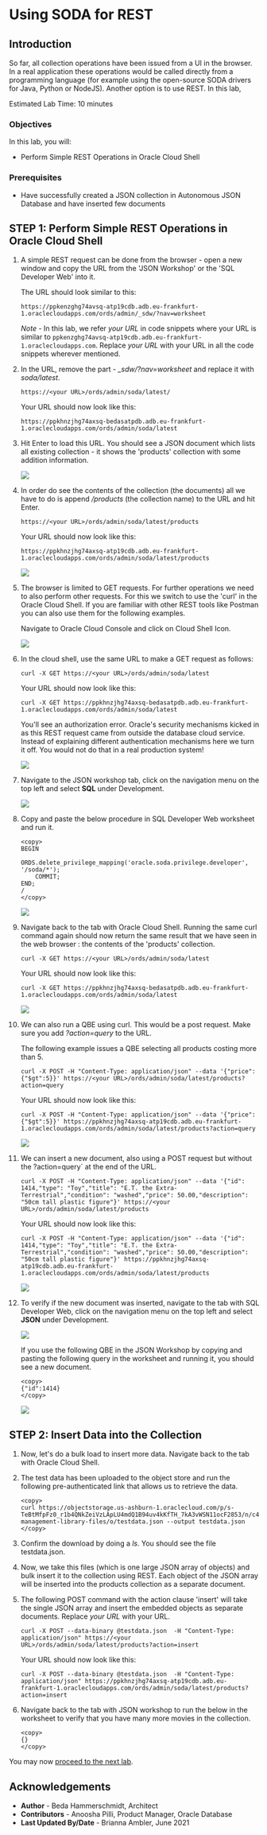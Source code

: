 # Using SODA for REST

## Introduction

So far, all collection operations have been issued from a UI in the browser. In a real application these operations would be called directly from a programming language (for example using the open-source SODA drivers for Java, Python or NodeJS). Another option is to use REST. In this lab,

Estimated Lab Time: 10 minutes

### Objectives

In this lab, you will:

* Perform Simple REST Operations in Oracle Cloud Shell

### Prerequisites

* Have successfully created a JSON collection in Autonomous JSON Database and have inserted few documents

## **STEP 1:** Perform Simple REST Operations in Oracle Cloud Shell

1. A simple REST request can be done from the browser - open a new window and copy the URL from the 'JSON Workshop' or the 'SQL Developer Web' into it.

	The URL should look similar to this:

	```
	https://ppkenzghg74avsq-atp19cdb.adb.eu-frankfurt-1.oraclecloudapps.com/ords/admin/_sdw/?nav=worksheet
	```

	*Note* - In this lab, we refer *your URL* in code snippets where your URL is similar to `ppkenzghg74avsq-atp19cdb.adb.eu-frankfurt-1.oraclecloudapps.com`. Replace *your URL* with your URL in all the code snippets wherever mentioned.

2. In the URL, remove the part - *_sdw/?nav=worksheet* and replace it with *soda/latest*.

	```
	https://<your URL>/ords/admin/soda/latest/
	```

	Your URL should now look like this:

	```
	https://ppkhnzjhg74axsq-bedasatpdb.adb.eu-frankfurt-1.oraclecloudapps.com/ords/admin/soda/latest
	```

3. Hit Enter to load this URL. You should see a JSON document which lists all existing collection - it shows the 'products' collection with some addition information.

	![](./images/additional-info.png)

4. In order do see the contents of the collection (the documents) all we have to do is append */products* (the collection name) to the URL and hit Enter.

	```
	https://<your URL>/ords/admin/soda/latest/products
	```

	Your URL should now look like this:

	```
	https://ppkhnzjhg74axsq-atp19cdb.adb.eu-frankfurt-1.oraclecloudapps.com/ords/admin/soda/latest/products
	```
	![](./images/documents-1.png)

5. The browser is limited to GET requests. For further operations we need to also perform other requests. For this we switch to use the 'curl' in the Oracle Cloud Shell. If you are familiar with other REST tools like Postman you can also use them for the following examples.

	Navigate to Oracle Cloud Console and click on Cloud Shell Icon.

	![](./images/ocshell.png)

6.	In the cloud shell, use the same URL to make a GET request as follows:

	```
	curl -X GET https://<your URL>/ords/admin/soda/latest
	```

	Your URL should now look like this:

	```
	curl -X GET https://ppkhnzjhg74axsq-bedasatpdb.adb.eu-frankfurt-1.oraclecloudapps.com/ords/admin/soda/latest
	```

	You'll see an authorization error. Oracle's security mechanisms kicked in as this REST request came from outside the database cloud service. Instead of explaining different authentication mechanisms here we turn it off. You would not do that in a real production system!

	![](./images/error.png)

7. Navigate to the JSON workshop tab, click on the navigation menu on the top left and select **SQL** under Development.
	
	![](./images/nav-sql.png)

8. Copy and paste the below procedure in SQL Developer Web worksheet and run it.

	```
	<copy>
	BEGIN
		ORDS.delete_privilege_mapping('oracle.soda.privilege.developer', '/soda/*');
		COMMIT;
	END;
	/
	</copy>
	```

	![](./images/remove-error.png)

8. Navigate back to the tab with Oracle Cloud Shell. Running the same curl command again should now return the same result that we have seen in the web browser : the contents of the 'products' collection.

	```
	curl -X GET https://<your URL>/ords/admin/soda/latest
	```

	Your URL should now look like this:

	```
	curl -X GET https://ppkhnzjhg74axsq-bedasatpdb.adb.eu-frankfurt-1.oraclecloudapps.com/ords/admin/soda/latest
	```
	![](./images/success.png)
	
9. We can also run a QBE using curl. This would be a post request. Make sure you add *?action=query* to the URL.

	The following example issues a QBE selecting all products costing more than 5.

	```
	curl -X POST -H "Content-Type: application/json" --data '{"price":{"$gt":5}}' https://<your URL>/ords/admin/soda/latest/products?action=query
	```

	Your URL should now look like this:

	```
	curl -X POST -H "Content-Type: application/json" --data '{"price":{"$gt":5}}' https://ppkhnzjhg74axsq-atp19cdb.adb.eu-frankfurt-1.oraclecloudapps.com/ords/admin/soda/latest/products?action=query
	```

	![](./images/more5.png)

10. We can insert a new document, also using a POST request but without the ?action=query` at the end of the URL.

	```
	curl -X POST -H "Content-Type: application/json" --data '{"id": 1414,"type": "Toy","title": "E.T. the Extra-Terrestrial","condition": "washed","price": 50.00,"description": "50cm tall plastic figure"}' https://<your URL>/ords/admin/soda/latest/products
	```

	Your URL should now look like this:

	```
	curl -X POST -H "Content-Type: application/json" --data '{"id": 1414,"type": "Toy","title": "E.T. the Extra-Terrestrial","condition": "washed","price": 50.00,"description": "50cm tall plastic figure"}' https://ppkhnzjhg74axsq-atp19cdb.adb.eu-frankfurt-1.oraclecloudapps.com/ords/admin/soda/latest/products
	```

	![](./images/created.png)

11. To verify if the new document was inserted, navigate to the tab with SQL Developer Web, click on the navigation menu on the top left and select **JSON** under Development.

	![](./images/nav-json.png)

	If you use the following QBE in the JSON Workshop by copying and pasting the following query in the worksheet and running it, you should see a new document.

	```
	<copy>
	{"id":1414}
	</copy>
	```

	![](./images/proof.png)	

## **STEP 2:** Insert Data into the Collection

1. Now, let's do a bulk load to insert more data. Navigate back to the tab with Oracle Cloud Shell.

2.	The test data has been uploaded to the object store and run the following pre-authenticated link that allows us to retrieve the data.

	```
	<copy>
	curl https://objectstorage.us-ashburn-1.oraclecloud.com/p/s-TeBtMfpFz0_r1b4QNkZeiVzLApLU4mdQ1B94uv4kKfTH_7kA3vWSN11ocF2853/n/c4u03/b/data-management-library-files/o/testdata.json --output testdata.json
	</copy>
	```

3.	Confirm the download by doing a *ls*. You should see the file testdata.json.

4.	Now, we take this files (which is one large JSON array of objects) and bulk insert it to the collection using REST. Each object of the JSON array will be inserted into the products collection as a separate document.

5.	The following POST command with the action clause 'insert' will take the single JSON array and insert the embedded objects as separate documents. Replace *your URL* with your URL.

	```
	curl -X POST --data-binary @testdata.json  -H "Content-Type: application/json" https://<your URL>/ords/admin/soda/latest/products?action=insert
	```

	Your URL should now look like this:

	```
	curl -X POST --data-binary @testdata.json  -H "Content-Type: application/json" https://ppkhnzjhg74axsq-atp19cdb.adb.eu-frankfurt-1.oraclecloudapps.com/ords/admin/soda/latest/products?action=insert
	```

6. Navigate back to the tab with JSON workshop to run the below in the worksheet to verify that you have many more movies in the collection.

	```
	<copy>
	{}
	</copy>
	```

You may now [proceed to the next lab](#next).

## Acknowledgements

- **Author** - Beda Hammerschmidt, Architect
- **Contributors** - Anoosha Pilli, Product Manager, Oracle Database
- **Last Updated By/Date** - Brianna Ambler, June 2021

